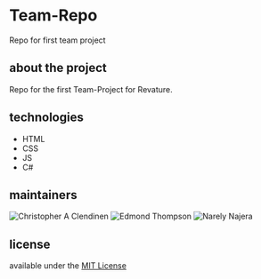 # Team-Repo
Repo for first team project

## about the project
Repo for the first Team-Project for Revature.

## technologies

+ HTML
+ CSS
+ JS
+ C#

## maintainers

![Christopher A Clendinen](https://avatars1.githubusercontent.com/u/45204662?s=64&v=4)
![Edmond Thompson](https://avatars3.githubusercontent.com/u/8095689?s=400&v=4)
![Narely Najera](https://avatars0.githubusercontent.com/u/44989081?s=400&v=4)


## license

available under the [MIT License](https://github.com/ChrisAClen/Team-Repo/blob/master/LICENSE)
